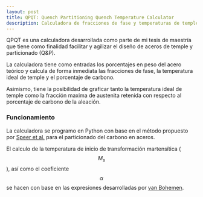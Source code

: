 ```yaml
---
layout: post
title: QPQT: Quench Partitioning Quench Temperature Calculator
description: Calculadora de fracciones de fase y temperaturas de temple para el diseño de aceros de temple y particionado.
---
```


QPQT es una calculadora desarrollada como parte de mi tesis de maestría que tiene como finalidad facilitar y agilizar el diseño de aceros de temple y particionado (Q&P).

La calculadora tiene como entradas los porcentajes en peso del acero teórico y calcula de forma inmediata las fracciones de fase, la temperatura ideal de temple y el porcentaje de carbono. 

Asimismo, tiene la posibilidad de graficar tanto la temperatura ideal de temple como la fracción maxima de austenita retenida con respecto al porcentaje de carbono de la aleación.

### Funcionamiento

La calculadora se programo en Python con base en el método propuesto por [Speer et al.](https://doi.org/10.1016/S1359-6454(03)00059-4) para el particionado del carbono en aceros. 

El calculo de la temperatura de inicio de transformación martensítica ($$M_{s}$$), así como el coeficiente $$\alpha $$ se hacen con base en las expresiones desarrolladas por [van Bohemen](https://doi.org/10.1179/1743284711Y.0000000097).
